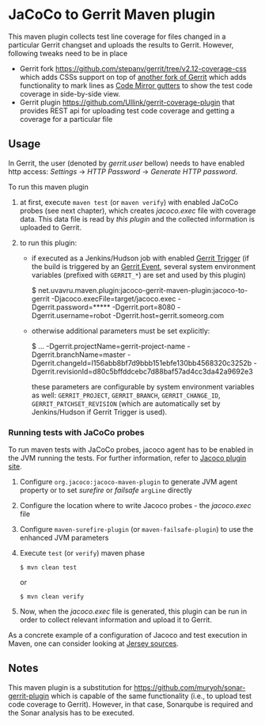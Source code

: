 # JaCoCo to Gerrit Maven plugin

This maven plugin collects test line coverage for files changed in a particular Gerrit changset and uploads the results to Gerrit. However, following tweaks need to be in place
  
  - Gerrit fork <https://github.com/stepanv/gerrit/tree/v2.12-coverage-css> which adds CSSs support on top of [another fork of Gerrit](https://github.com/muryoh/gerrit/tree/v2.12-coverage)
    which adds functionality to mark lines as [Code Mirror gutters](https://codemirror.net/demo/marker.html) to show the test code coverage in side-by-side view.
  - Gerrit plugin <https://github.com/Ullink/gerrit-coverage-plugin> that provides REST api for uploading test code coverage and 
    getting a coverage for a particular file
    
## Usage

In Gerrit, the user (denoted by *gerrit.user* bellow) needs to have enabled http access: *Settings* -> *HTTP Password* -> *Generate HTTP password*.

To run this maven plugin

 1. at first, execute `maven test` (or `maven verify`) with enabled JaCoCo probes (see next chapter), which creates *jacoco.exec* file with coverage data.
    This data file is read by *this plugin* and the collected information is uploaded to Gerrit.
 2. to run this plugin:

    - if executed as a Jenkins/Hudson job with enabled [Gerrit Trigger](https://wiki.jenkins-ci.org/display/JENKINS/Gerrit+Trigger) (if the build is triggered
      by an [Gerrit Event](https://wiki.jenkins-ci.org/display/JENKINS/Gerrit+Trigger#GerritTrigger-TriggerConfiguration), several system environment variables 
      (prefixed with `GERRIT_*`) are set and used by this plugin)

        $ net.uvavru.maven.plugin:jacoco-gerrit-maven-plugin:jacoco-to-gerrit -Djacoco.execFile=target/jacoco.exec -Dgerrit.password=***** -Dgerrit.port=8080 -Dgerrit.username=robot -Dgerrit.host=gerrit.someorg.com
 
    - otherwise additional parameters must be set explicitly:
   
        $ ... -Dgerrit.projectName=gerrit-project-name -Dgerrit.branchName=master -Dgerrit.changeId=I156abb8bf7d9bbb151ebfe130bb4568320c3252b -Dgerrit.revisionId=d80c5bffddcebc7d88baf57ad4cc3da42a9692e3
   
       these parameters are configurable by system environment variables as well: `GERRIT_PROJECT`, `GERRIT_BRANCH`, `GERRIT_CHANGE_ID`, `GERRIT_PATCHSET_REVISION` (which are automatically set by Jenkins/Hudson if Gerrit Trigger is used).

### Running tests with JaCoCo probes

To run maven tests with JaCoCo probes, jacoco agent has to be enabled in the JVM running the tests. For further information, 
refer to [Jacoco plugin site](http://eclemma.org/jacoco/trunk/doc/prepare-agent-mojo.html).
 
 1. Configure `org.jacoco:jacoco-maven-plugin` to generate JVM agent property or to set *surefire* or *failsafe* `argLine` directly
 2. Configure the location where to write Jacoco probes - the *jacoco.exec* file
 3. Configure `maven-surefire-plugin` (or `maven-failsafe-plugin`) to use the enhanced JVM parameters
 4. Execute `test` (or `verify`) maven phase
 
        $ mvn clean test
      
    or
    
        $ mvn clean verify
 5. Now, when the *jacoco.exec* file is generated, this plugin can be run in order to collect relevant information and upload it to Gerrit.

As a concrete example of a configuration of Jacoco and test execution in Maven, one can consider looking at 
[Jersey sources](https://github.com/jersey/jersey/commit/afb3a3a7788b5be3cc71d180b0066c512d9f6d92).

## Notes
This maven plugin is a substitution for <https://github.com/muryoh/sonar-gerrit-plugin> which is capable of the same functionality
(i.e., to upload test code coverage to Gerrit). However, in that case, Sonarqube is required and the Sonar analysis has to be executed.
